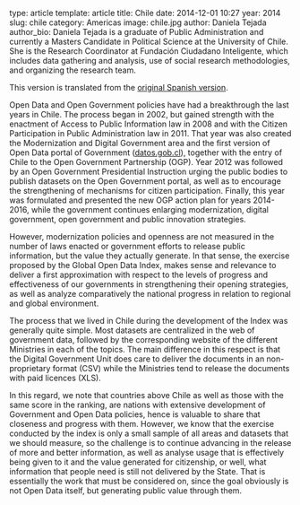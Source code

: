 type: article
template: article
title: Chile
date: 2014-12-01 10:27
year: 2014
slug: chile
category: Americas
image: chile.jpg
author: Daniela Tejada
author_bio: Daniela Tejada is a graduate of Public Administration and currently a Masters Candidate in Political Science at the University of Chile. She is the Research Coordinator at Fundación Ciudadano Inteligente, which includes data gathering and analysis, use of social research methodologies, and organizing the research team.

This version is translated from the [original Spanish version](https://docs.google.com/document/d/1Y9e_QcKJsrA8U7nZlMozmEJisMEyCXIIhAItpQ6va8Y/edit).

Open Data and Open Government policies have had a breakthrough the last years in Chile. The process began in 2002, but gained strength with the enactment of Access to Public Information law in 2008 and with the Citizen Participation in Public Administration law in 2011. That year was also created the Modernization and Digital Government area and the first version of Open Data portal of Government ([datos.gob.cl](datos.gob.cl)), together with the entry of Chile to the Open Government Partnership (OGP). Year 2012 was followed by an Open Government Presidential Instruction urging the public bodies to publish datasets  on the Open Government portal, as well as to encourage the strengthening of mechanisms for citizen participation. Finally, this year was formulated and presented the new OGP action plan for years 2014-2016, while the government continues enlarging modernization, digital government, open government and public innovation strategies.

However, modernization policies and openness are not measured in the number of laws enacted or government efforts to release public information, but the value they actually generate. In that sense, the exercise proposed by the Global Open Data Index, makes sense and relevance to deliver a first approximation with respect to the levels of progress and effectiveness of our governments in strengthening their opening strategies, as well as analyze comparatively the national progress in relation to regional and global environment.

The process that we lived in Chile during the development of the Index was generally quite simple. Most datasets are centralized in the web of government data, followed by the corresponding website of the different Ministries in each of the topics. The main difference in this respect is that the Digital Government Unit does care to deliver the documents in an non-proprietary format (CSV) while the Ministries tend to release the documents with paid licences (XLS).

In this regard, we note that countries above Chile as well as those with the same score in the ranking, are nations with extensive development of Government and Open Data policies, hence is valuable to share that closeness and progress with them. However, we know that the exercise conducted by the index is only a small sample of all areas and datasets that we should measure, so the challenge is to continue advancing in the release of more and better information, as well as analyse usage that is effectively being given to it and the value generated for citizenship, or well, what information that people need is still not delivered by the State. That is essentially the work that must be considered on, since the goal obviously is not Open Data itself, but generating public value through them.
